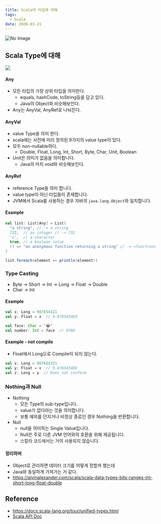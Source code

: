 ```yaml
---
title: Scala의 타입에 대해
tags:
  - Scala
date: 2020-03-21
---
```


![No Image](/assets/logo/scala.png)

## Scala Type에 대해
![](/assets/posts/img/2020-03-21-17-36-32.png)

#### Any
- 모든 타입의 가장 상위 타입을 의미한다.
    - equals, hashCode, toString등을 담고 있다.
    - Java의 Object와 비슷해보인다.
- Any는 AnyVal, AnyRef로 나눠진다.

#### AnyVal
- value Type을 의미 한다.
- scala에는 사전에 미리 정의된 9가지의 value type이 있다.
- 모두 non-nullable하다.
    - Double, Float, Long, Int, Short, Byte, Char, Unit, Boolean
- Unit은 의미가 없음을 의미합니다.
    - Java의 마치 void와 비슷해보인다.


#### AnyRef
- reference Type을 의미 합니다.
- value type이 아닌 타입들이 존재합니다.
- JVM에서 Scala를 사용하는 경우 자바의 `java.lang.Object`와 일치합니다.

#### Example
```scala
val list: List[Any] = List(
  "a string", // -> a string
  732,  // an integer // -> 732
  'c',  // a character
  true, // a boolean value
  () => "an anonymous function returning a string" // -> <function>
)

list.foreach(element => println(element))
```

### Type Casting
- Byte -> Short -> Int -> Long -> Float -> Double
- Char -> Int

#### Example

```scala
val x: Long = 987654321
val y: Float = x  // 9.8765434E8

val face: Char = '😂'
val number: Int = face  // 9786
```

#### Example - not compile
- Float에서 Long으로 Compile이 되지 않는다.
```scala
val x: Long = 987654321
val y: Float = x  // 9.8765434E8
val z: Long = y  // Does not conform
```

### Nothing과 Null
- Nothing
    - 모든 Type의 sub-type입니다.
    - value가 없다라는 것을 의미합니다.
    - 보통 예외를 던지거나 비정상 종료인 경우 Nothing을 반환합니다.
- Null
    - null을 의미하는 Single Value입니다.
    - Null은 주로 다른 JVM 언어와의 호환을 위해 제공됩니다.
    - 스칼라 코드에서는 거의 사용되지 않습니다.


#### 정리하며
- Object로 관리하면 데이터 크기를 어떻게 정할까 했는데
- Java와 동일하게 가져가는 거 같다.
- <https://alvinalexander.com/scala/scala-data-types-bits-ranges-int-short-long-float-double>


## Reference
- <https://docs.scala-lang.org/tour/unified-types.html>
- [Scala API Doc](https://www.scala-lang.org/api/current/scala)
